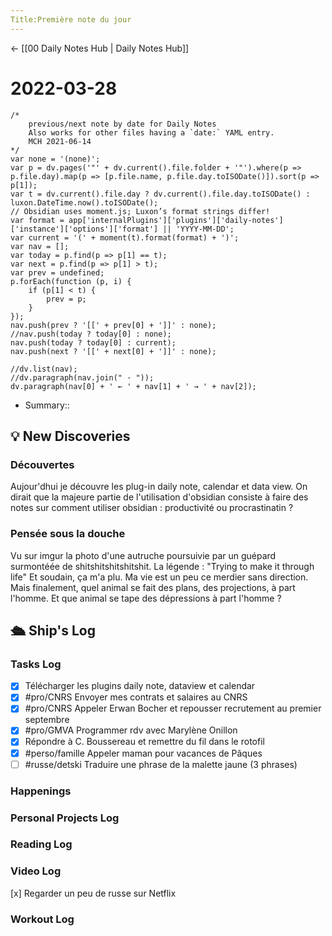 ```yaml
---
Title:Première note du jour
---
```


<- [[00 Daily Notes Hub | Daily Notes Hub]]

# 2022-03-28
```dataviewjs
/*
    previous/next note by date for Daily Notes
    Also works for other files having a `date:` YAML entry.
    MCH 2021-06-14
*/
var none = '(none)';
var p = dv.pages('"' + dv.current().file.folder + '"').where(p => p.file.day).map(p => [p.file.name, p.file.day.toISODate()]).sort(p => p[1]);
var t = dv.current().file.day ? dv.current().file.day.toISODate() : luxon.DateTime.now().toISODate();
// Obsidian uses moment.js; Luxon’s format strings differ!
var format = app['internalPlugins']['plugins']['daily-notes']['instance']['options']['format'] || 'YYYY-MM-DD';
var current = '(' + moment(t).format(format) + ')';
var nav = [];
var today = p.find(p => p[1] == t);
var next = p.find(p => p[1] > t);
var prev = undefined;
p.forEach(function (p, i) {
    if (p[1] < t) {
        prev = p;
    }
});
nav.push(prev ? '[[' + prev[0] + ']]' : none);
//nav.push(today ? today[0] : none);
nav.push(today ? today[0] : current);
nav.push(next ? '[[' + next[0] + ']]' : none);

//dv.list(nav);
//dv.paragraph(nav.join(" · "));
dv.paragraph(nav[0] + ' ← ' + nav[1] + ' → ' + nav[2]);
```
- Summary:: 

## 💡 New Discoveries
### Découvertes
Aujour'dhui je découvre les plug-in daily note, calendar et data view. 
On dirait que la majeure partie de l'utilisation d'obsidian consiste à faire des notes sur comment utiliser obsidian : productivité ou procrastinatin ?

### Pensée sous la douche
Vu sur imgur la photo d'une autruche poursuivie par un guépard surmontéée de shitshitshitshitshit. La légende : "Trying to make it through life"
Et soudain, ça m'a plu. Ma vie est un peu ce merdier sans direction. Mais finalement, quel animal se fait des plans, des projections, à part l'homme. Et que animal se tape des dépressions à part l'homme ? 

## 🛳️ Ship's Log
### Tasks Log
- [x] Télécharger les plugins daily note, dataview et calendar
- [x] #pro/CNRS Envoyer mes contrats et salaires au CNRS
- [x] #pro/CNRS Appeler Erwan Bocher et repousser recrutement au premier septembre
- [x] #pro/GMVA Programmer rdv avec Marylène Onillon
- [x] Répondre à C. Boussereau et remettre du fil dans le rotofil
- [x] #perso/famille Appeler maman pour vacances de Pâques
- [ ] #russe/detski Traduire une phrase de la malette jaune (3 phrases)
### Happenings

### Personal Projects Log

### Reading Log

### Video Log
[x] Regarder un peu de russe sur Netflix

### Workout Log